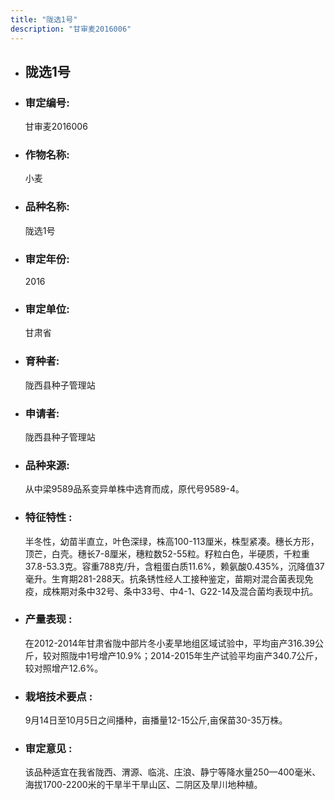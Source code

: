 ```yaml
---
title: "陇选1号"
description: "甘审麦2016006"
---
```

* ## 陇选1号
* ###  审定编号:  
   甘审麦2016006

*  ### 作物名称:  
   小麦

*   ###  品种名称: 
    陇选1号

*   ### 审定年份: 
    2016

*   ### 审定单位:  
    甘肃省

*   ### 育种者:  
    陇西县种子管理站

*   ### 申请者:  
    陇西县种子管理站

*   ### 品种来源:  
    从中梁9589品系变异单株中选育而成，原代号9589-4。

*   ### 特征特性 : 
    半冬性，幼苗半直立，叶色深绿，株高100-113厘米，株型紧凑。穗长方形，顶芒，白壳。穗长7-8厘米，穗粒数52-55粒。籽粒白色，半硬质，千粒重37.8-53.3克。容重788克/升，含粗蛋白质11.6%，赖氨酸0.435%，沉降值37毫升。生育期281-288天。抗条锈性经人工接种鉴定，苗期对混合菌表现免疫，成株期对条中32号、条中33号、中4-1、G22-14及混合菌均表现中抗。

*   ### 产量表现 : 
    在2012-2014年甘肃省陇中部片冬小麦旱地组区域试验中，平均亩产316.39公斤，较对照陇中1号增产10.9%；2014-2015年生产试验平均亩产340.7公斤，较对照增产12.6%。

*   ### 栽培技术要点 : 
    9月14日至10月5日之间播种，亩播量12-15公斤,亩保苗30-35万株。

*   ### 审定意见 : 
    该品种适宜在我省陇西、渭源、临洮、庄浪、静宁等降水量250—400毫米、海拔1700-2200米的干旱半干旱山区、二阴区及旱川地种植。
